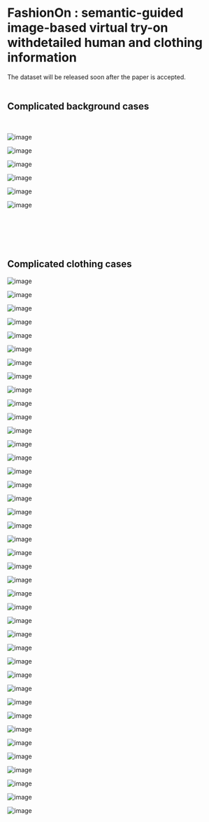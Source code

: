 # FashionOn :  semantic-guided image-based virtual try-on withdetailed human and clothing information

The dataset will be released soon after the paper is accepted.  
</br>

## Complicated background cases 
</br>

![image](https://github.com/fashion-on/FashionOn.github.io/blob/master/try-on/20006.jpg)

![image](https://github.com/fashion-on/FashionOn.github.io/blob/master/try-on/20018.jpg)

![image](https://github.com/fashion-on/FashionOn.github.io/blob/master/try-on/20024.jpg)

![image](https://github.com/fashion-on/FashionOn.github.io/blob/master/try-on/20025.jpg)

![image](https://github.com/fashion-on/FashionOn.github.io/blob/master/try-on/20027.jpg)

![image](https://github.com/fashion-on/FashionOn.github.io/blob/master/try-on/20028.jpg)
</br>
</br>
</br>
</br>
</br>
</br>
## Complicated clothing cases

![image](https://github.com/fashion-on/FashionOn.github.io/blob/master/try-on/163.gif)

![image](https://github.com/fashion-on/FashionOn.github.io/blob/master/try-on/4355.gif)

![image](https://github.com/fashion-on/FashionOn.github.io/blob/master/try-on/126.gif)

![image](https://github.com/fashion-on/FashionOn.github.io/blob/master/try-on/4849.gif)

![image](https://github.com/fashion-on/FashionOn.github.io/blob/master/try-on/154.gif)

![image](https://github.com/fashion-on/FashionOn.github.io/blob/master/try-on/6675.gif)

![image](https://github.com/fashion-on/FashionOn.github.io/blob/master/try-on/174.gif)

![image](https://github.com/fashion-on/FashionOn.github.io/blob/master/try-on/5293.gif)

![image](https://github.com/fashion-on/FashionOn.github.io/blob/master/try-on/55.gif)

![image](https://github.com/fashion-on/FashionOn.github.io/blob/master/try-on/4846.gif)

![image](https://github.com/fashion-on/FashionOn.github.io/blob/master/try-on/65.gif)

![image](https://github.com/fashion-on/FashionOn.github.io/blob/master/try-on/6354.gif)

![image](https://github.com/fashion-on/FashionOn.github.io/blob/master/try-on/631.gif)

![image](https://github.com/fashion-on/FashionOn.github.io/blob/master/try-on/4927.gif)

![image](https://github.com/fashion-on/FashionOn.github.io/blob/master/try-on/2297.gif)

![image](https://github.com/fashion-on/FashionOn.github.io/blob/master/try-on/5061.gif)

![image](https://github.com/fashion-on/FashionOn.github.io/blob/master/try-on/1490.gif)

![image](https://github.com/fashion-on/FashionOn.github.io/blob/master/try-on/5141.gif)

![image](https://github.com/fashion-on/FashionOn.github.io/blob/master/try-on/1856.gif)

![image](https://github.com/fashion-on/FashionOn.github.io/blob/master/try-on/4369.gif)

![image](https://github.com/fashion-on/FashionOn.github.io/blob/master/try-on/1966.gif)

![image](https://github.com/fashion-on/FashionOn.github.io/blob/master/try-on/6261.gif)

![image](https://github.com/fashion-on/FashionOn.github.io/blob/master/try-on/1525.gif)

![image](https://github.com/fashion-on/FashionOn.github.io/blob/master/try-on/4744.gif)

![image](https://github.com/fashion-on/FashionOn.github.io/blob/master/try-on/2373.gif)

![image](https://github.com/fashion-on/FashionOn.github.io/blob/master/try-on/9592.gif)

![image](https://github.com/fashion-on/FashionOn.github.io/blob/master/try-on/2413.gif)

![image](https://github.com/fashion-on/FashionOn.github.io/blob/master/try-on/7581.gif)

![image](https://github.com/fashion-on/FashionOn.github.io/blob/master/try-on/2779.gif)

![image](https://github.com/fashion-on/FashionOn.github.io/blob/master/try-on/3592.gif)

![image](https://github.com/fashion-on/FashionOn.github.io/blob/master/try-on/8156.gif)

![image](https://github.com/fashion-on/FashionOn.github.io/blob/master/try-on/8293.gif)

![image](https://github.com/fashion-on/FashionOn.github.io/blob/master/try-on/3319.gif)

![image](https://github.com/fashion-on/FashionOn.github.io/blob/master/try-on/8358.gif)

![image](https://github.com/fashion-on/FashionOn.github.io/blob/master/try-on/8455.gif)

![image](https://github.com/fashion-on/FashionOn.github.io/blob/master/try-on/2129.gif)

![image](https://github.com/fashion-on/FashionOn.github.io/blob/master/try-on/8493.gif)

![image](https://github.com/fashion-on/FashionOn.github.io/blob/master/try-on/8672.gif)

![image](https://github.com/fashion-on/FashionOn.github.io/blob/master/try-on/8681.gif)

![image](https://github.com/fashion-on/FashionOn.github.io/blob/master/try-on/10019.gif)
